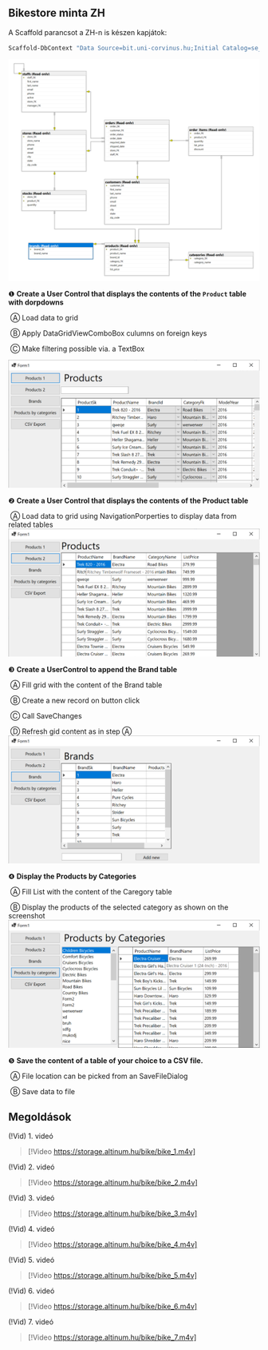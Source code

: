 ## Bikestore minta ZH

A Scaffold parancsot a ZH-n is készen kapjátok:

```powershell
Scaffold-DbContext "Data Source=bit.uni-corvinus.hu;Initial Catalog=se_bikestore;Persist Security Info=True;User ID=hallgato;Password=Password123;TrustServerCertificate=true" Microsoft.EntityFrameworkCore.SqlServer -OutputDir BikestoreModels
```

 ![image-20250429181520395](image-20250429181520395.png)

❶ **Create a User Control that displays the contents of the ```Product``` table with dorpdowns**

​	Ⓐ Load data to grid

​	Ⓑ Apply DataGridViewComboBox culumns on foreign keys 

​	Ⓒ Make filtering possible via. a TextBox

![image1](image1.png)

❷ **Create a User Control that displays the contents of the Product table** 

​	Ⓐ Load data to grid using NavigationPorperties to display data from related tables![image2](image2.png)

❸ **Create a UserControl to append the Brand table**

​	Ⓐ Fill grid with the content of the Brand table

​	Ⓑ Create a new record on button click

​	Ⓒ Call SaveChanges 

​	Ⓓ Refresh gid content as in step Ⓐ![image3](image3.png)

❹ **Display the Products by Categories**

​	Ⓐ Fill List with the content of the Caregory table

​	Ⓑ Display the products of the selected category as shown on the screenshot![image4](image4.png)

❺ **Save the content of a table of your choice to a CSV file.** 

​	Ⓐ File location can be picked from an SaveFileDialog

​	Ⓑ Save data to file

## Megoldások 

(!Vid) 1. videó

> [!Video https://storage.altinum.hu/bike/bike_1.m4v]

(!Vid) 2. videó

> [!Video https://storage.altinum.hu/bike/bike_2.m4v]

(!Vid) 3. videó

> [!Video https://storage.altinum.hu/bike/bike_3.m4v]

(!Vid) 4. videó

> [!Video https://storage.altinum.hu/bike/bike_4.m4v]

(!Vid) 5. videó

> [!Video https://storage.altinum.hu/bike/bike_5.m4v]

(!Vid) 6. videó

> [!Video https://storage.altinum.hu/bike/bike_6.m4v]

(!Vid) 7. videó

> [!Video https://storage.altinum.hu/bike/bike_7.m4v]